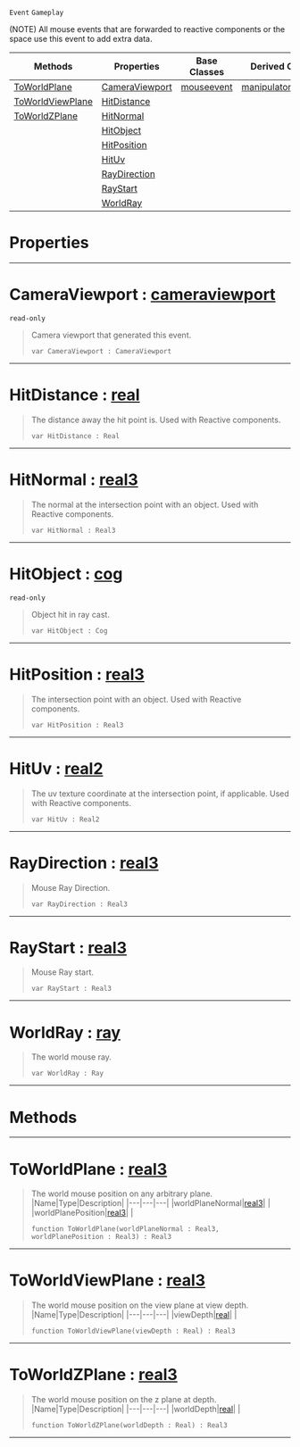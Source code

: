 `Event` `Gameplay`



(NOTE) All mouse events that are forwarded to reactive components or the space use this event to add extra data.

|Methods|Properties|Base Classes|Derived Classes|
|---|---|---|---|
|[ ToWorldPlane](https://github.com/dragonCASTjosh/PlasmaDocs/blob/master/code_reference/class_reference/viewportmouseevent.markdown#toworldplane-plasma-engine)|[ CameraViewport](https://github.com/dragonCASTjosh/PlasmaDocs/blob/master/code_reference/class_reference/viewportmouseevent.markdown#cameraviewport-plasma-engi)|[mouseevent](https://github.com/dragonCASTjosh/PlasmaDocs/blob/master/code_reference/class_reference/mouseevent.markdown)|[manipulatortoolevent](https://github.com/dragonCASTjosh/PlasmaDocs/blob/master/code_reference/class_reference/manipulatortoolevent.markdown)|
|[ ToWorldViewPlane](https://github.com/dragonCASTjosh/PlasmaDocs/blob/master/code_reference/class_reference/viewportmouseevent.markdown#toworldviewplane-plasma-en)|[ HitDistance](https://github.com/dragonCASTjosh/PlasmaDocs/blob/master/code_reference/class_reference/viewportmouseevent.markdown#hitdistance-plasma-engine)| | |
|[ ToWorldZPlane](https://github.com/dragonCASTjosh/PlasmaDocs/blob/master/code_reference/class_reference/viewportmouseevent.markdown#toworldzplane-plasma-engin)|[ HitNormal](https://github.com/dragonCASTjosh/PlasmaDocs/blob/master/code_reference/class_reference/viewportmouseevent.markdown#hitnormal-plasma-engine-do)| | |
| |[ HitObject](https://github.com/dragonCASTjosh/PlasmaDocs/blob/master/code_reference/class_reference/viewportmouseevent.markdown#hitobject-plasma-engine-do)| | |
| |[ HitPosition](https://github.com/dragonCASTjosh/PlasmaDocs/blob/master/code_reference/class_reference/viewportmouseevent.markdown#hitposition-plasma-engine)| | |
| |[ HitUv](https://github.com/dragonCASTjosh/PlasmaDocs/blob/master/code_reference/class_reference/viewportmouseevent.markdown#hituv-plasma-engine-docume)| | |
| |[ RayDirection](https://github.com/dragonCASTjosh/PlasmaDocs/blob/master/code_reference/class_reference/viewportmouseevent.markdown#raydirection-plasma-engine)| | |
| |[ RayStart](https://github.com/dragonCASTjosh/PlasmaDocs/blob/master/code_reference/class_reference/viewportmouseevent.markdown#raystart-plasma-engine-doc)| | |
| |[ WorldRay](https://github.com/dragonCASTjosh/PlasmaDocs/blob/master/code_reference/class_reference/viewportmouseevent.markdown#worldray-plasma-engine-doc)| | |


 #  Properties


---  
 #  CameraViewport : [cameraviewport](https://github.com/dragonCASTjosh/PlasmaDocs/blob/master/code_reference/class_reference/cameraviewport.markdown)

 `read-only`

> Camera viewport that generated this event.
> ``` lang=cpp, name=Lightning
> var CameraViewport : CameraViewport


---  
 #  HitDistance : [real](https://github.com/dragonCASTjosh/PlasmaDocs/blob/master/code_reference/lightning_base_types/real.markdown)

> The distance away the hit point is. Used with Reactive components.
> ``` lang=cpp, name=Lightning
> var HitDistance : Real


---  
 #  HitNormal : [real3](https://github.com/dragonCASTjosh/PlasmaDocs/blob/master/code_reference/lightning_base_types/real3.markdown)

> The normal at the intersection point with an object. Used with Reactive components.
> ``` lang=cpp, name=Lightning
> var HitNormal : Real3


---  
 #  HitObject : [cog](https://github.com/dragonCASTjosh/PlasmaDocs/blob/master/code_reference/class_reference/cog.markdown)

 `read-only`

> Object hit in ray cast.
> ``` lang=cpp, name=Lightning
> var HitObject : Cog


---  
 #  HitPosition : [real3](https://github.com/dragonCASTjosh/PlasmaDocs/blob/master/code_reference/lightning_base_types/real3.markdown)

> The intersection point with an object. Used with Reactive components.
> ``` lang=cpp, name=Lightning
> var HitPosition : Real3


---  
 #  HitUv : [real2](https://github.com/dragonCASTjosh/PlasmaDocs/blob/master/code_reference/lightning_base_types/real2.markdown)

> The uv texture coordinate at the intersection point, if applicable. Used with Reactive components.
> ``` lang=cpp, name=Lightning
> var HitUv : Real2


---  
 #  RayDirection : [real3](https://github.com/dragonCASTjosh/PlasmaDocs/blob/master/code_reference/lightning_base_types/real3.markdown)

> Mouse Ray Direction.
> ``` lang=cpp, name=Lightning
> var RayDirection : Real3


---  
 #  RayStart : [real3](https://github.com/dragonCASTjosh/PlasmaDocs/blob/master/code_reference/lightning_base_types/real3.markdown)

> Mouse Ray start.
> ``` lang=cpp, name=Lightning
> var RayStart : Real3


---  
 #  WorldRay : [ray](https://github.com/dragonCASTjosh/PlasmaDocs/blob/master/code_reference/class_reference/ray.markdown)

> The world mouse ray.
> ``` lang=cpp, name=Lightning
> var WorldRay : Ray


---  
 #  Methods


---  
 #  ToWorldPlane : [real3](https://github.com/dragonCASTjosh/PlasmaDocs/blob/master/code_reference/lightning_base_types/real3.markdown)

> The world mouse position on any arbitrary plane.
> |Name|Type|Description|
> |---|---|---|
> |worldPlaneNormal|[real3](https://github.com/dragonCASTjosh/PlasmaDocs/blob/master/code_reference/lightning_base_types/real3.markdown)| |
> |worldPlanePosition|[real3](https://github.com/dragonCASTjosh/PlasmaDocs/blob/master/code_reference/lightning_base_types/real3.markdown)| |
> ``` lang=cpp, name=Lightning
> function ToWorldPlane(worldPlaneNormal : Real3, worldPlanePosition : Real3) : Real3
> ``` 


---  
 #  ToWorldViewPlane : [real3](https://github.com/dragonCASTjosh/PlasmaDocs/blob/master/code_reference/lightning_base_types/real3.markdown)

> The world mouse position on the view plane at view depth.
> |Name|Type|Description|
> |---|---|---|
> |viewDepth|[real](https://github.com/dragonCASTjosh/PlasmaDocs/blob/master/code_reference/lightning_base_types/real.markdown)| |
> ``` lang=cpp, name=Lightning
> function ToWorldViewPlane(viewDepth : Real) : Real3
> ``` 


---  
 #  ToWorldZPlane : [real3](https://github.com/dragonCASTjosh/PlasmaDocs/blob/master/code_reference/lightning_base_types/real3.markdown)

> The world mouse position on the z plane at depth.
> |Name|Type|Description|
> |---|---|---|
> |worldDepth|[real](https://github.com/dragonCASTjosh/PlasmaDocs/blob/master/code_reference/lightning_base_types/real.markdown)| |
> ``` lang=cpp, name=Lightning
> function ToWorldZPlane(worldDepth : Real) : Real3
> ``` 


---  
 

 